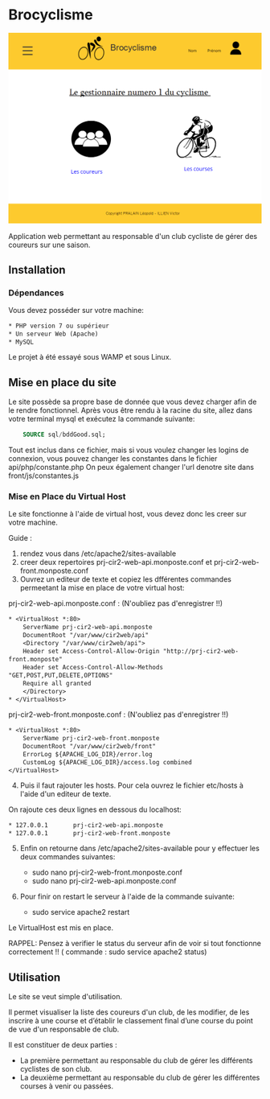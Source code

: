 # Brocyclisme

![index](https://github.com/Gouderg/Brocyclisme/blob/master/front/img/indexSites.png)

Application web permettant au responsable d'un club cycliste de gérer des coureurs sur une saison. 


## Installation

### Dépendances

Vous devez posséder sur votre machine:
	
	* PHP version 7 ou supérieur
	* Un serveur Web (Apache)
	* MySQL

Le projet à été essayé sous WAMP et sous Linux.

## Mise en place du site

Le site possède sa propre base de donnée que vous devez charger afin de le rendre fonctionnel.
Après vous être rendu à la racine du site, allez dans votre terminal mysql et exécutez la commande suivante:
```sql
	SOURCE sql/bddGood.sql;
```
Tout est inclus dans ce fichier, mais si vous voulez changer les logins de connexion, vous pouvez changer les constantes dans le fichier api/php/constante.php
On peux également changer l'url denotre site dans front/js/constantes.js

### Mise en Place du Virtual Host

Le site fonctionne à l'aide de virtual host, vous devez donc les creer sur votre machine.

Guide :

1) rendez vous dans /etc/apache2/sites-available
2) creer deux repertoires prj-cir2-web-api.monposte.conf et prj-cir2-web-front.monposte.conf
3) Ouvrez un editeur de texte et copiez les dfférentes commandes permeetant la mise en place de votre virtual host:

prj-cir2-web-api.monposte.conf : (N'oubliez pas d'enregistrer !!)
	
	* <VirtualHost *:80>
        ServerName prj-cir2-web-api.monposte
		DocumentRoot "/var/www/cir2web/api"
       	<Directory "/var/www/cir2web/api">
		Header set Access-Control-Allow-Origin "http://prj-cir2-web-front.monposte"
		Header set Access-Control-Allow-Methods "GET,POST,PUT,DELETE,OPTIONS"
		Require all granted
		</Directory>
	* </VirtualHost>

prj-cir2-web-front.monposte.conf : (N'oubliez pas d'enregistrer !!)
	
	* <VirtualHost *:80>
       	ServerName prj-cir2-web-front.monposte       
		DocumentRoot "/var/www/cir2web/front"       
        ErrorLog ${APACHE_LOG_DIR}/error.log
        CustomLog ${APACHE_LOG_DIR}/access.log combined
	</VirtualHost>

4) Puis il faut rajouter les hosts. Pour cela ouvrez  le fichier etc/hosts à l'aide d'un editeur de texte.

On rajoute ces deux lignes en dessous du localhost:	

	* 127.0.0.1       prj-cir2-web-api.monposte
	* 127.0.0.1		  prj-cir2-web-front.monposte

5) Enfin on retourne dans /etc/apache2/sites-available pour y effectuer les deux commandes suivantes:
 

	* sudo nano prj-cir2-web-front.monposte.conf
	* sudo nano prj-cir2-web-api.monposte.conf

6) Pour finir on restart le serveur à l'aide de la commande suivante:

	* sudo service apache2 restart

Le VirtualHost est mis en place.

RAPPEL: Pensez à verifier le status du serveur afin de voir si tout fonctionne correctement !! ( commande : sudo service apache2 status)


## Utilisation

Le site se veut simple d'utilisation.

Il permet visualiser la liste des coureurs d'un club, de les modifier, de les inscrire à une course et d’établir le classement
final d’une course du point de vue d'un responsable de club.

Il est constituer de deux parties : 

 * La première permettant au responsable du club de gérer les différents cyclistes de son club.
 * La deuxième permettant au responsable du club de gérer les différentes courses à venir ou passées.
